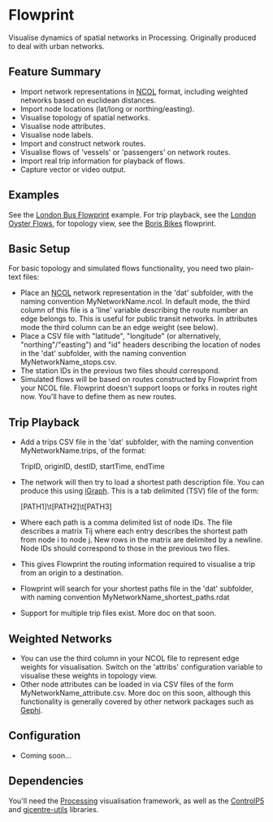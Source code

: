 Flowprint
=========

Visualise dynamics of spatial networks in Processing. Originally produced to deal with urban networks.

Feature Summary
---------------
* Import network representations in [NCOL][ncol] format, including weighted networks based on euclidean distances.
* Import node locations (lat/long or northing/easting).
* Visualise topology of spatial networks.
* Visualise node attributes.
* Visualise node labels.
* Import and construct network routes.
* Visualise flows of 'vessels' or 'passengers' on network routes.
* Import real trip information for playback of flows.
* Capture vector or video output.

Examples
--------
See the [London Bus Flowprint][flowprint] example. For trip playback, see the [London Oyster Flows][oyster], for topology view, see the [Boris Bikes][boris] flowprint.

Basic Setup
------

For basic topology and simulated flows functionality, you need two plain-text files:

* Place an [NCOL][ncol] network representation in the 'dat' subfolder, with the naming convention MyNetworkName.ncol. In default mode, the third column of this file is a 'line' variable describing the route number an edge belongs to. This is useful for public transit networks. In attributes mode the third column can be an edge weight (see below).
* Place a CSV file with "latitude", "longitude" (or alternatively, "northing"/"easting") and "id" headers describing the location of nodes in the 'dat' subfolder, with the naming convention MyNetworkName_stops.csv.
* The station IDs in the previous two files should correspond.
* Simulated flows will be based on routes constructed by Flowprint from your NCOL file. Flowprint doesn't support loops or forks in routes right now. You'll have to define them as new routes.

Trip Playback
--------------

* Add a trips CSV file in the 'dat' subfolder, with the naming convention MyNetworkName.trips, of the format:
	
	TripID, originID, destID, startTime, endTime

* The network will then try to load a shortest path description file. You can produce this using [iGraph][igraph]. This is a tab delimited (TSV) file of the form:

	[PATH1]\t[PATH2]\t[PATH3]

* Where each path is a comma delimited list of node IDs. The file describes a matrix Tij where each entry describes the shortest path from node i to node j. New rows in the matrix are delimited by a newline. Node IDs should correspond to those in the previous two files.
* This gives Flowprint the routing information required to visualise a trip from an origin to a destination.

* Flowprint will search for your shortest paths file in the 'dat' subfolder, with naming convention MyNetworkName_shortest_paths.rdat
* Support for multiple trip files exist. More doc on that soon.

Weighted Networks
-----------------

* You can use the third column in your NCOL file to represent edge weights for visualisation. Switch on the 'attribs' configuration variable to visualise these weights in topology view.
* Other node attributes can be loaded in via CSV files of the form MyNetworkName_attribute.csv. More doc on this soon, although this functionality is generally covered by other network packages such as [Gephi][gephi].


Configuration
-------------

* Coming soon...


Dependencies
------------

You'll need the [Processing][processing] visualisation framework, as well as the [ControlP5][controlp5] and [gicentre-utils][spatial] libraries.

[processing]:http://processing.org
[flowprint]:http://www.urbagram.net/v1/show/Flowprint
[ncol]:http://lgl.sourceforge.net/#FileFormat
[spatial]:http://code.google.com/p/gicentreutils/
[controlp5]:http://www.sojamo.de/libraries/controlP5/
[igraph]: http://igraph.sourceforge.net/
[gephi]:http://gephi.org/
[oyster]:http://www.urbagram.net/v1/show/Oyster
[boris]:http://www.urbagram.net/v1/show/Boris
